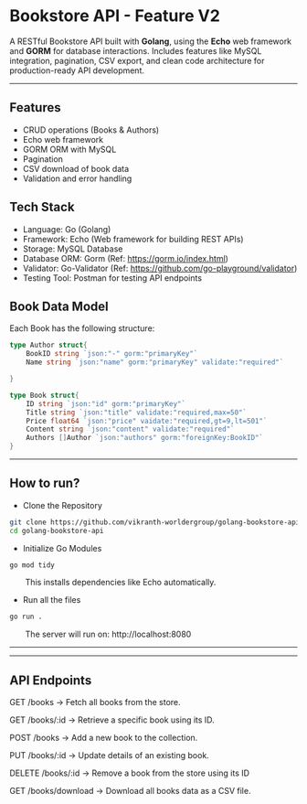 # Bookstore API - Feature V2
A RESTful Bookstore API built with **Golang**, using the **Echo** web framework and **GORM** for database interactions. 
Includes features like MySQL integration, pagination, CSV export, and clean code architecture for production-ready API development.

---

## Features

- CRUD operations (Books & Authors)
- Echo web framework
- GORM ORM with MySQL
- Pagination
- CSV download of book data
- Validation and error handling

## Tech Stack

- Language: Go (Golang)
- Framework: Echo (Web framework for building REST APIs)
- Storage: MySQL Database 
- Database ORM: Gorm (Ref: https://gorm.io/index.html)
- Validator: Go-Validator (Ref: https://github.com/go-playground/validator)
- Testing Tool: Postman for testing API endpoints

## Book Data Model

Each Book has the following structure:

```go
type Author struct{
    BookID string `json:"-" gorm:"primaryKey"`
    Name string `json:"name" gorm:"primaryKey" validate:"required"`

}

type Book struct{
    ID string `json:"id" gorm:"primaryKey"`
    Title string `json:"title" validate:"required,max=50"`
    Price float64 `json:"price" vaidate:"required,gt=9,lt=501"`
    Content string `json:"content" validate:"required"`  
    Authors []Author `json:"authors" gorm:"foreignKey:BookID"`
}
```
---
## How to run?

- Clone the Repository
``` bash
git clone https://github.com/vikranth-worldergroup/golang-bookstore-api.git
cd golang-bookstore-api
```

- Initialize Go Modules
``` bash
go mod tidy
```
&nbsp;&nbsp;&nbsp;&nbsp;&nbsp;&nbsp;&nbsp;This installs dependencies like Echo automatically.
- Run all the files
``` bash
go run .
```
&nbsp;&nbsp;&nbsp;&nbsp;&nbsp;&nbsp;&nbsp;The server will run on: http://localhost:8080

---
---
## API Endpoints
GET  /books → Fetch all books from the store.

GET  /books/:id → Retrieve a specific book using its ID.

POST  /books → Add a new book to the collection.

PUT  /books/:id → Update details of an existing book.

DELETE  /books/:id → Remove a book from the store using its ID

GET  /books/download → Download all books data as a CSV file.

